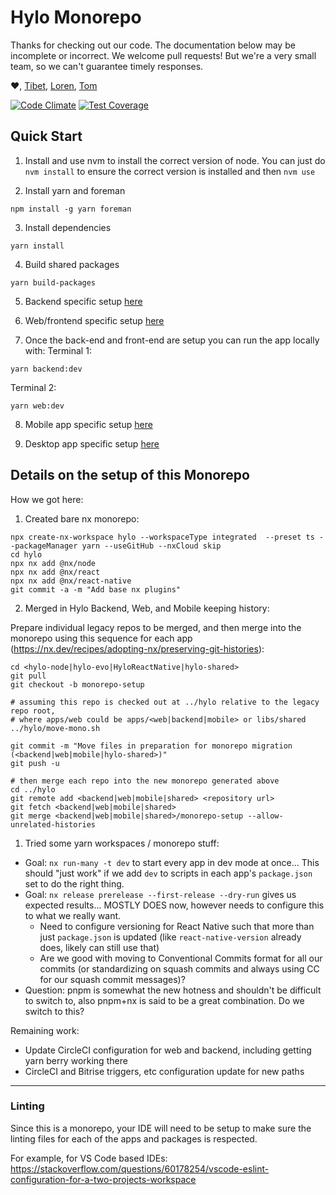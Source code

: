 # Hylo Monorepo

Thanks for checking out our code. The documentation below may be incomplete or incorrect. We welcome pull requests! But we're a very small team, so we can't guarantee timely responses.

:heart:, [Tibet](https://github.com/tibetsprague), [Loren](https://github.com/lorenjohnson), [Tom](https://github.com/thomasgwatson)

[![Code Climate](https://codeclimate.com/github/Hylozoic/hylo-node/badges/gpa.svg)](https://codeclimate.com/github/Hylozoic/hylo-node) [![Test Coverage](https://codeclimate.com/github/Hylozoic/hylo-node/badges/coverage.svg)](https://codeclimate.com/github/Hylozoic/hylo-node/coverage)

## Quick Start

1. Install and use nvm to install the correct version of node. You can just do `nvm install` to ensure the correct version is installed and then `nvm use`

2. Install yarn and foreman

```shell
npm install -g yarn foreman
```

3. Install dependencies

```shell
yarn install
```

4. Build shared packages

```shell
yarn build-packages
```

5. Backend specific setup [here](./apps/backend/README.md)

6. Web/frontend specific setup [here](./apps/web/README.md)

7. Once the back-end and front-end are setup you can run the app locally with:
Terminal 1:
```shell
yarn backend:dev
```

Terminal 2:
```shell
yarn web:dev
```

8. Mobile app specific setup [here](./apps/mobile/README.md)

9. Desktop app specific setup [here](./apps/desktop/README.md)

## Details on the setup of this Monorepo

How we got here:

1. Created bare nx monorepo:

```
npx create-nx-workspace hylo --workspaceType integrated  --preset ts --packageManager yarn --useGitHub --nxCloud skip
cd hylo
npx nx add @nx/node
npx nx add @nx/react
npx nx add @nx/react-native
git commit -a -m "Add base nx plugins"
```

2. Merged in Hylo Backend, Web, and Mobile keeping history:

Prepare individual legacy repos to be merged, and then merge into the monorepo using this sequence for each app (https://nx.dev/recipes/adopting-nx/preserving-git-histories):

```
cd <hylo-node|hylo-evo|HyloReactNative|hylo-shared>
git pull
git checkout -b monorepo-setup

# assuming this repo is checked out at ../hylo relative to the legacy repo root,
# where apps/web could be apps/<web|backend|mobile> or libs/shared
../hylo/move-mono.sh

git commit -m "Move files in preparation for monorepo migration (<backend|web|mobile|hylo-shared>)"
git push -u

# then merge each repo into the new monorepo generated above
cd ../hylo
git remote add <backend|web|mobile|shared> <repository url>
git fetch <backend|web|mobile|shared>
git merge <backend|web|mobile|shared>/monorepo-setup --allow-unrelated-histories
```

1. Tried some yarn workspaces / monorepo stuff:

* Goal: `nx run-many -t dev` to start every app in dev mode at once... This should "just work" if we add `dev` to scripts in each app's `package.json` set to do the right thing.
* Goal: `nx release prerelease --first-release --dry-run` gives us expected results... MOSTLY DOES now, however needs to configure this to what we really want.
  - Need to configure versioning for React Native such that more than just `package.json` is updated (like `react-native-version` already does, likely can still use that)
  - Are we good with moving to Conventional Commits format for all our commits (or standardizing on squash commits and always using CC for our squash commit messages)?
* Question: pnpm is somewhat the new hotness and shouldn't be difficult to switch to, also pnpm+nx is said to be a great combination. Do we switch to this?

Remaining work:
* Update CircleCI configuration for web and backend, including getting yarn berry working there
* CircleCI and Bitrise triggers, etc configuration update for new paths

----

### Linting

Since this is a monorepo, your IDE will need to be setup to make sure the linting files for each of the apps and packages is respected.

For example, for VS Code based IDEs: https://stackoverflow.com/questions/60178254/vscode-eslint-configuration-for-a-two-projects-workspace
